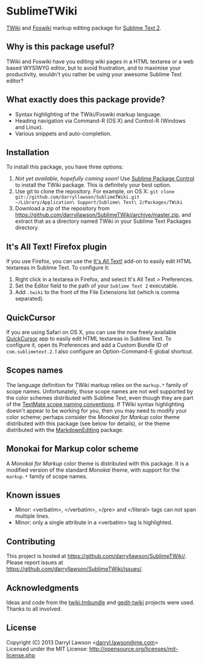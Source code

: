 # SublimeTWiki

[TWiki](http://twiki.org/) and [Foswiki](http://foswiki.org/) markup editing package for [Sublime Text 2](http://sublimetext.com/).

## Why is this package useful?

TWiki and Foswiki have you editing wiki pages in a HTML textarea or a web based WYSIWYG editor, but to avoid frustration, and to maximise your productivity, wouldn't you rather be using your awesome Sublime Text editor?

## What exactly does this package provide?

- Syntax highlighting of the TWiki/Foswiki markup language.
- Heading navigation via Command-R (OS X) and Control-R (Windows and Linux).
- Various snippets and auto-completion.

## Installation

To install this package, you have three options:

1. *Not yet available, hopefully coming soon!* Use [Sublime Package Control](http://wbond.net/sublime_packages/package_control) to install the TWiki package. This is definitely your best option.
2. Use git to clone the repository. For example, on OS X: `git clone git://github.com/darryllawson/SublimeTWiki.git ~/Library/Application\ Support/Sublime\ Text\ 2/Packages/TWiki`
3. Download a zip of the repository from https://github.com/darryllawson/SublimeTWiki/archive/master.zip, and extract that as a directory named TWiki in your Sublime Text Packages directory.

## It's All Text! Firefox plugin

If you use Firefox, you can use the [It's All Text!](https://addons.mozilla.org/en-US/firefox/addon/its-all-text/) add-on to easily edit HTML textareas in Sublime Text. To configure it:

1. Right click in a textarea in Firefox, and select It's All Text > Preferences.
2. Set the Editor field to the path of your `Sublime Text 2` executable.
3. Add `.twiki` to the front of the File Extensions list (which is comma separated).

## QuickCursor

If you are using Safari on OS X, you can use the now freely available [QuickCursor](http://www.hogbaysoftware.com/products/quickcursor) app to easily edit HTML textareas in Sublime Text. To configure it, open its Preferences and add a Custom Bundle ID of `com.sublimetext.2`. I also configure an Option-Command-E global shortcut.

## Scopes names

The language definition for TWiki markup relies on the `markup.*` family of scope names. Unfortunately, those scope names are not well supported by the color schemes distributed with Sublime Text, even though they are part of the [TextMate scope naming conventions](http://manual.macromates.com/en/language_grammars#naming_conventions.html). If TWiki syntax highlighting doesn't appear to be working for you, then you may need to modify your color scheme; perhaps consider the _Monokai for Markup_ color theme distributed with this package (see below for details), or the theme distributed with the [MarkdownEditing](https://github.com/ttscoff/MarkdownEditing) package.

## Monokai for Markup color scheme

A _Monokai for Markup_ color theme is distributed with this package. It is a modified version of the standard _Monokai_ theme, with support for the `markup.*` family of scope names.

## Known issues

- Minor: &lt;verbatim&gt;, &lt;/verbatim&gt;, &lt;/pre&gt; and &lt;/literal&gt; tags can not span multiple lines.
- Minor: only a single attribute in a &lt;verbatim&gt; tag is highlighted.

## Contributing

This project is hosted at https://github.com/darryllawson/SublimeTWiki/.
Please report issues at https://github.com/darryllawson/SublimeTWiki/issues/.

## Acknowledgments

Ideas and code from the [twiki.tmbundle](https://github.com/textmate/twiki.tmbundle) and [gedit-twiki](https://github.com/darryllawson/gedit-twiki) projects were used. Thanks to all involved.

## License

Copyright (C) 2013 Darryl Lawson &lt;darryl.lawson@me.com&gt; <br>
Licensed under the MIT License: http://opensource.org/licenses/mit-license.php
